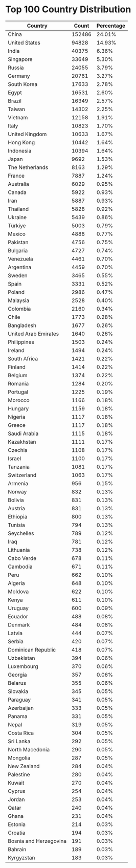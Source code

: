 # Top 100 Country Distribution
| Country | Count | Percentage |
|----|----|----|
| China | 152486 | 24.01% |
| United States | 94828 | 14.93% |
| India | 40375 | 6.36% |
| Singapore | 33649 | 5.30% |
| Russia | 24055 | 3.79% |
| Germany | 20761 | 3.27% |
| South Korea | 17633 | 2.78% |
| Egypt | 16531 | 2.60% |
| Brazil | 16349 | 2.57% |
| Taiwan | 14302 | 2.25% |
| Vietnam | 12158 | 1.91% |
| Italy | 10823 | 1.70% |
| United Kingdom | 10633 | 1.67% |
| Hong Kong | 10442 | 1.64% |
| Indonesia | 10394 | 1.64% |
| Japan | 9692 | 1.53% |
| The Netherlands | 8163 | 1.29% |
| France | 7887 | 1.24% |
| Australia | 6029 | 0.95% |
| Canada | 5922 | 0.93% |
| Iran | 5887 | 0.93% |
| Thailand | 5828 | 0.92% |
| Ukraine | 5439 | 0.86% |
| Türkiye | 5003 | 0.79% |
| Mexico | 4888 | 0.77% |
| Pakistan | 4756 | 0.75% |
| Bulgaria | 4727 | 0.74% |
| Venezuela | 4461 | 0.70% |
| Argentina | 4459 | 0.70% |
| Sweden | 3465 | 0.55% |
| Spain | 3331 | 0.52% |
| Poland | 2986 | 0.47% |
| Malaysia | 2528 | 0.40% |
| Colombia | 2160 | 0.34% |
| Chile | 1773 | 0.28% |
| Bangladesh | 1677 | 0.26% |
| United Arab Emirates | 1640 | 0.26% |
| Philippines | 1503 | 0.24% |
| Ireland | 1494 | 0.24% |
| South Africa | 1421 | 0.22% |
| Finland | 1414 | 0.22% |
| Belgium | 1374 | 0.22% |
| Romania | 1284 | 0.20% |
| Portugal | 1225 | 0.19% |
| Morocco | 1166 | 0.18% |
| Hungary | 1159 | 0.18% |
| Nigeria | 1117 | 0.18% |
| Greece | 1117 | 0.18% |
| Saudi Arabia | 1115 | 0.18% |
| Kazakhstan | 1111 | 0.17% |
| Czechia | 1108 | 0.17% |
| Israel | 1100 | 0.17% |
| Tanzania | 1081 | 0.17% |
| Switzerland | 1063 | 0.17% |
| Armenia | 956 | 0.15% |
| Norway | 832 | 0.13% |
| Bolivia | 831 | 0.13% |
| Austria | 831 | 0.13% |
| Ethiopia | 800 | 0.13% |
| Tunisia | 794 | 0.13% |
| Seychelles | 789 | 0.12% |
| Iraq | 781 | 0.12% |
| Lithuania | 738 | 0.12% |
| Cabo Verde | 678 | 0.11% |
| Cambodia | 671 | 0.11% |
| Peru | 662 | 0.10% |
| Algeria | 648 | 0.10% |
| Moldova | 622 | 0.10% |
| Kenya | 611 | 0.10% |
| Uruguay | 600 | 0.09% |
| Ecuador | 488 | 0.08% |
| Denmark | 484 | 0.08% |
| Latvia | 444 | 0.07% |
| Serbia | 420 | 0.07% |
| Dominican Republic | 418 | 0.07% |
| Uzbekistan | 394 | 0.06% |
| Luxembourg | 370 | 0.06% |
| Georgia | 357 | 0.06% |
| Belarus | 355 | 0.06% |
| Slovakia | 345 | 0.05% |
| Paraguay | 341 | 0.05% |
| Azerbaijan | 333 | 0.05% |
| Panama | 331 | 0.05% |
| Nepal | 319 | 0.05% |
| Costa Rica | 304 | 0.05% |
| Sri Lanka | 292 | 0.05% |
| North Macedonia | 290 | 0.05% |
| Mongolia | 287 | 0.05% |
| New Zealand | 284 | 0.04% |
| Palestine | 280 | 0.04% |
| Kuwait | 270 | 0.04% |
| Cyprus | 254 | 0.04% |
| Jordan | 253 | 0.04% |
| Qatar | 240 | 0.04% |
| Ghana | 231 | 0.04% |
| Estonia | 214 | 0.03% |
| Croatia | 194 | 0.03% |
| Bosnia and Herzegovina | 191 | 0.03% |
| Bahrain | 189 | 0.03% |
| Kyrgyzstan | 183 | 0.03% |
